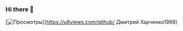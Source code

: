 ### Hi there 👋

<!--
**DmitriyKharchenko1988/DmitriyKharchenko1988** is a ✨ _special_ ✨ repository because its `README.md` (this file) appears on your GitHub profile.

Here are some ideas to get you started:

- 🔭 I’m currently working on ...
- 🌱 I’m currently learning ...
- 👯 I’m looking to collaborate on ...
- 🤔 I’m looking for help with ...
- 💬 Ask me about ...
- 📫 How to reach me: ...
- 😄 Pronouns: ...
- ⚡ Fun fact: ...
-->


[![Просмотры](https://u8views.com/api/v1/github/profiles/133571875/views/day-week-month-total-count.svg)](https://u8views.com/github/ Дмитрий Харченко1988)
